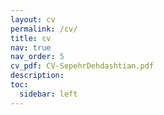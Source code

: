 ```yaml
---
layout: cv
permalink: /cv/
title: cv
nav: true
nav_order: 5
cv_pdf: CV-SepehrDehdashtian.pdf
description: 
toc:
  sidebar: left
---
```

